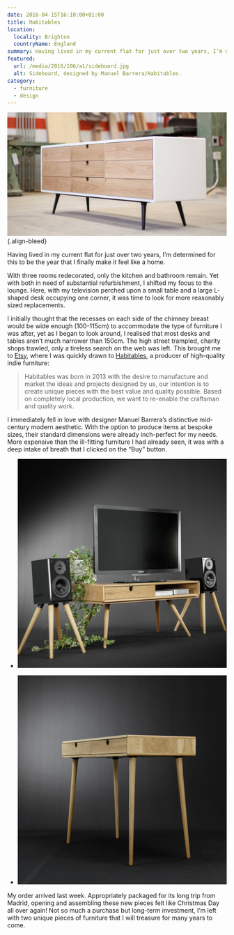 ```yaml
---
date: 2016-04-15T16:10:00+01:00
title: Habitables
location:
  locality: Brighton
  countryName: England
summary: Having lived in my current flat for just over two years, I’m determined for this to be the year I finally make it feel like a home.
featured:
  url: /media/2016/106/a1/sideboard.jpg
  alt: Sideboard, designed by Manuel Barrera/Habitables.
category:
  - furniture
  - design
---
```


![Sideboard sat in a workshop.](/media/2016/106/a1/sideboard.jpg "Sideboard, designed by Manuel Barrera/Habitables.")
{.align-bleed}

Having lived in my current flat for just over two years, I’m determined for this to be the year that I finally make it feel like a home.

With three rooms redecorated, only the kitchen and bathroom remain. Yet with both in need of substantial refurbishment, I shifted my focus to the lounge. Here, with my television perched upon a small table and a large L-shaped desk occupying one corner, it was time to look for more reasonably sized replacements.

I initially thought that the recesses on each side of the chimney breast would be wide enough (100-115cm) to accommodate the type of furniture I was after, yet as I began to look around, I realised that most desks and tables aren’t much narrower than 150cm. The high street trampled, charity shops trawled, only a tireless search on the web was left. This brought me to [Etsy][1], where I was quickly drawn to [Habitables][2], a producer of high-quality indie furniture:

> Habitables was born in 2013 with the desire to manufacture and market the ideas and projects designed by us, our intention is to create unique pieces with the best value and quality possible. Based on completely local production, we want to re-enable the craftsman and quality work.

I immediately fell in love with designer Manuel Barrera’s distinctive mid-century modern aesthetic. With the option to produce items at bespoke sizes, their standard dimensions were already inch-perfect for my needs. More expensive than the ill-fitting furniture I had already seen, it was with a deep intake of breath that I clicked on the “Buy” button.

- ![Table.](/media/2016/106/a1/tv_table.jpg "Table, made of solid oak board.")

- ![Desk.](/media/2016/106/a1/desk.jpg "Matching Desk. These both look — and smell — great!")

My order arrived last week. Appropriately packaged for its long trip from Madrid, opening and assembling these new pieces felt like Christmas Day all over again! Not so much a purchase but long-term investment, I’m left with two unique pieces of furniture that I will treasure for many years to come.

[1]: https://www.etsy.com/c/home-and-living/furniture
[2]: https://www.etsy.com/shop/Habitables
